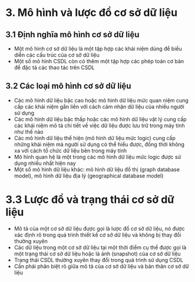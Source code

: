 # 3. Mô hình và lược đồ cơ sở dữ liệu

## 3.1 Định nghĩa mô hình cơ sở dữ liệu

- Một mô hình cơ sở dữ liệu là một tập hợp các khái niệm dùng để biểu diễn các cấu trúc của cơ sở dữ liệu 
- Một số mô hình CSDL còn có thêm một tập hợp các phép toán cơ bản để đặc tả các thao tác trên CSDL
  
## 3.2 Các loại mô hình cơ sở dữ liệu

- Các mô hình dữ liệu bậc cao hoặc mô hình dữ liệu mức quan niệm cung cấp các khái niệm gắn liền với cách cảm nhận dữ liệu của nhiều người sử dụng 
- Các mô hình dữ liệu bậc thấp hoặc các mô hình dữ liệu vật lý cung cấp các khái niệm mô tả chi tiết về việc dữ liệu được lưu trữ trong máy tính như thế nào 
- Các mô hình dữ liệu thể hiện (mô hình dữ liệu mức logic) cung cấp những khái niệm mà người sử dụng có thể hiểu được, đồng thời không xa với cách tổ chức dữ liệu bên trong máy tính 
- Mô hình quan hệ là một trong các mô hình dữ liệu mức logic được sử dụng nhiều nhất hiện nay 
- Một số mô hình dữ liệu khác: mô hình dữ liệu đồ thị (graph database model), mô hình dữ liệu địa lý (geographical database model)

# 3.3 Lược đồ và trạng thái cơ sở dữ liệu

- Mô tả của một cơ sở dữ liệu được gọi là lược đồ cơ sở dữ liệu, nó được xác định rõ trong quá trình thiết kế cơ sở dữ liệu và không bị thay đổi thường xuyên 
- Các dữ liệu trong một cơ sở dữ liệu tại một thời điểm cụ thể được gọi là một trạng thái cơ sở dữ liệu hoặc là ảnh (snapshot) của cơ sở dữ liệu 
- Trạng thái CSDL thường xuyên thay đổi trong quá trình sử dụng CSDL 
- Cần phải phân biệt rõ giữa mô tả của cơ sở dữ liệu và bản thân cơ sở dữ liệu
